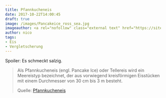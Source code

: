 ```yaml
---
title: Pfannkucheneis
date: 2017-10-22T14:00:45
draft: true
image: /images/Pancakeice_ross_sea.jpg
imageauthor: <a rel="nofollow" class="external text" href="https://sites.google.com/site/thebrockeninglory/">Brocken Inaglory</a>
author: nico
tags: 
- Eis
- Vergletscherung
---
```


Spoiler: Es schmeckt salzig. 

> Als Pfannkucheneis (engl. Pancake Ice) oder Tellereis wird ein Meereistyp bezeichnet, der aus vorwiegend kreisförmigen Eisstücken mit einem Durchmesser von 30 cm bis 3 m besteht.
>
> Quelle: [Pfannkucheneis](https://de.wikipedia.org/wiki/Pfannkucheneis)

